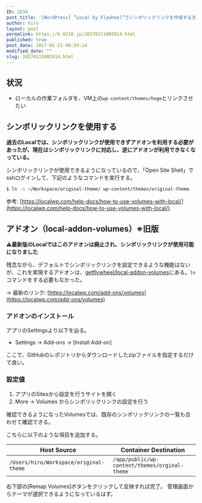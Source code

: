 ```yaml
---
ID: 2834
post_title: '[WordPress] ”Local by Flywheel”でシンボリックリンクを作成する方法'
author: hiro
layout: post
permalink: https://b.0218.jp/20170111005914.html
published: true
post_date: 2017-01-11 00:59:14
modified_date: ""
slug: 20170111005914.html
---
```

## 状況

* ローカルの作業フォルダを、VM上の`wp-content/themes/hoge`とリンクさせたい

## シンボリックリンクを使用する

**過去のLocalでは、シンボリックリンクが使用できずアドオンを利用する必要があったが、現在はシンボリックリンクに対応し、逆にアドオンが利用できなくなっている。**

シンボリックリンクが使用できるようになっているので、「Open Site Shell」でsshログインして、下記のようなコマンドを実行する。

```bash
$ ln -s ~/Workspace/original-theme/ wp-content/themes/original-theme
```

参考: [https://localwp.com/help-docs/how-to-use-volumes-with-local/](https://localwp.com/help-docs/how-to-use-volumes-with-local/)

## アドオン（local-addon-volumes）※旧版

**⚠️最新版のLocalではこのアドオンは廃止され、シンボリックリンクが使用可能になりました**

残念ながら、デフォルトでシンボリックリンクを設定できるような機能はないが、これを実現するアドオンは、[getflywheel/local-addon-volumes](https://github.com/getflywheel/local-addon-volumes)にある。`ln`コマンドをする必要もなかった。

→ 最新のリンク: [https://localwp.com/add-ons/volumes](https://localwp.com/add-ons/volumes)

### アドオンのインストール

アプリのSettingsより以下を辿る。

* Settings -> Add-ons -> [Install Add-on]

ここで、GitHubのレポジトリからダウンロードしたzipファイルを指定するだけで良い。


### 設定値

1. アプリのSitesから設定を行うサイトを開く
1. More -> Volumes からシンボリックリンクの設定を行う

確認できるようになったVolumesでは、既存のシンボリックリンクの一覧も合わせて確認できる。

こちらに以下のような項目を追加する。

| Host Source | Container Destination |
| ----------- | -------- |
| `/Users/hiro/Workspace/original-theme` | `/app/public/wp-content/themes/orginal-theme` |

右下部の[Remap Volumes]ボタンをクリックして反映すれば完了。
管理画面からテーマが選択できるようになっているはず。